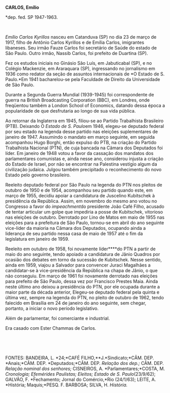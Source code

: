 **CARLOS, Emílio**

\*dep. fed. SP 1947-1963.

 

*Emílio Carlos Kyrillos* nasceu em Catanduva (SP) no dia 23 de março de
1917, filho de Antônio Carlos Kyrillos e de Emília Carlos, imigrantes
libaneses. Seu irmão Fauze Carlos foi secretário de Saúde do estado de
São Paulo. Outro irmão, Nassib Carlos, foi prefeito de Duartina (SP).

Fez os estudos iniciais no Ginásio São Luís, em Jabuticabal (SP), e no
Colégio Mackenzie, em Araraquara (SP), ingressando no jornalismo em 1936
como redator da seção de assuntos internacionais de *O Estado de S.
Paulo.*Em 1941 bacharelou-se pela Faculdade de Direito da Universidade
de São Paulo.

Durante a Segunda Guerra Mundial (1939-1945) foi correspondente de
guerra na British Broadcasting Corporation (BBC), em Londres, onde
freqüentou também a London School of Economics, datando dessa época a
popularidade de que desfrutaria ao longo de sua vida pública.

Ao retornar da Inglaterra em 1945, filiou-se ao Partido Trabalhista
Brasileiro (PTB). Deixando O *Estado de S. Paulo*em 1946, elegeu-se
deputado federal por seu estado na legenda desse partido nas eleições
suplementares de janeiro de 1947. Assumindo o mandato em março seguinte,
em seguida acompanhou Hugo Borghi, então expulso do PTB, na criação do
Partido Trabalhista Nacional (PTN), de cuja bancada na Câmara dos
Deputados foi líder. Em janeiro de 1948 votou a favor da cassação dos
mandatos dos parlamentares comunistas e, ainda nesse ano, considerou
injusta a criação do Estado de Israel, por não se encontrar na Palestina
vestígio algum da civilização judaica. Julgou também precipitado o
reconhecimento do novo Estado pelo governo brasileiro.

Reeleito deputado federal por São Paulo na legenda do PTN nos pleitos de
outubro de 1950 e de 1954, acompanhou seu partido quando este, em março
de 1955, decidiu apoiar a candidatura de Juscelino Kubitschek à
presidência da República. Assim, em novembro do mesmo ano votou no
Congresso a favor do *impeachment*do presidente João Café Filho, acusado
de tentar articular um golpe que impediria a posse de Kubitschek,
vitorioso nas eleições de outubro. Derrotado por Lino de Matos em maio
de 1955 nas eleições para a prefeitura de São Paulo, tornou-se em abril
do ano seguinte vice-líder da maioria na Câmara dos Deputados, ocupando
ainda a liderança de seu partido nessa casa de maio de 1957 até o fim da
legislatura em janeiro de 1959.

Reeleito em outubro de 1958, foi novamente líder****do PTN a partir de
maio do ano seguinte, tendo apoiado a candidatura de Jânio Quadros por
ocasião dos debates em torno da sucessão de Kubitschek. Nesse sentido,
ainda em 1959, viajou a Salvador para convencer Juraci Magalhães a
candidatar-se à vice-presidência da República na chapa de Jânio, o que
não conseguiu. Em março de 1961 foi novamente derrotado nas eleições
para prefeito de São Paulo, dessa vez por Francisco Prestes Maia. Ainda
neste último ano deixou a presidência do PTN, por ele ocupada durante a
maior parte da década anterior, Elegeu-se deputado federal pela quinta e
última vez, sempre na legenda do PTN, no pleito de outubro de 1962,
tendo falecido em Brasília em 24 de janeiro do ano seguinte, sem chegar,
portanto, a iniciar o novo período legislativo.

Além de parlamentar, foi comerciante e industrial.

Era casado com Ester Chammas de Carlos.

 

 

FONTES: BANDEIRA, L. *24;*CAFÉ FILHO,**J.*Sindicato;*CÂM. DEP.
*Anais;*CÂM. DEP. *Deputados;*CÂM. DEP. *Relação dos dep.;* CÂM. DEP.
*Relação nominal dos senhores;* CISNEIROS, A. *Parlamentares;*COSTA, M.
*Cronologia; Efemérides Paulistas; Eleitos; Estado de S.
Paulo*(23/9/62); GALVÃO, F. *Fechamento; Jornal do Comércio,*Rio
(24/1/63); LEITE, A. *História; Maquis;*PESQ. F. BARBOSA; SILVA, H.
*História.*

 
